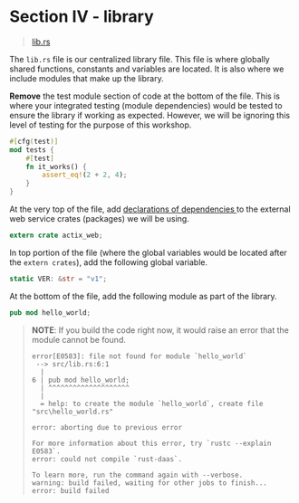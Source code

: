 # Section IV - library

> [lib.rs](https://github.com/dsietz/daas-workshop/blob/master/rust-daas/src/lib.rs)

The `lib.rs` file is our centralized library file. This file is where globally shared functions, constants and variables are located. It is also where we include modules that make up the library.

**Remove** the test module section of code at the bottom of the file. This is where your integrated testing \(module dependencies\) would be tested to ensure the library if working as expected. However, we will be ignoring this level of testing for the purpose of this workshop.

```rust
#[cfg(test)]
mod tests {
    #[test]
    fn it_works() {
        assert_eq!(2 + 2, 4);
    }
}
```

At the very top of the file, add [declarations of dependencies ](https://doc.rust-lang.org/reference/items/extern-crates.html)to the external web service crates \(packages\) we will be using.

```rust
extern crate actix_web;
```

In top portion of the file \(where the global variables would be located after the `extern crates`\), add the following global variable.

```rust
static VER: &str = "v1";
```

At the bottom of the file, add the following module as part of the library.

```rust
pub mod hello_world;
```

> **NOTE**: If you build the code right now, it would raise an error that the module cannot be found.
>
> ```text
> error[E0583]: file not found for module `hello_world`
>  --> src/lib.rs:6:1
>   |
> 6 | pub mod hello_world;
>   | ^^^^^^^^^^^^^^^^^^^^
>   |
>   = help: to create the module `hello_world`, create file "src\hello_world.rs"
>
> error: aborting due to previous error
>
> For more information about this error, try `rustc --explain E0583`.
> error: could not compile `rust-daas`.
>
> To learn more, run the command again with --verbose.
> warning: build failed, waiting for other jobs to finish...
> error: build failed
> ```



